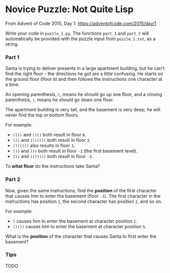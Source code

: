# Novice Puzzle: Not Quite Lisp

From Advent of Code 2015, Day 1: <https://adventofcode.com/2015/day/1>

Write your code in `puzzle_1.py`. The functions `part_1` and `part_2` will automatically be provided with the puzzle input from `puzzle_1.txt`, as a string.

### Part 1

Santa is trying to deliver presents in a large apartment building, but he can't find the right floor - the directions he got are a little confusing. He starts on the ground floor (floor `0`) and then follows the instructions one character at a time.

An opening parenthesis, `(`, means he should go up one floor, and a closing parenthesis, `)`, means he should go down one floor.

The apartment building is very tall, and the basement is very deep; he will never find the top or bottom floors.

For example:

- `(())` and `()()` both result in floor `0`.
- `(((` and `(()(()(` both result in floor `3`.
- `))(((((` also results in floor `3`.
- `())` and `))(` both result in floor `-1` (the first basement level).
- `)))` and `)())())` both result in floor `-3`.

To **what floor** do the instructions take Santa?

### Part 2

Now, given the same instructions, find the **position** of the first character that causes him to enter the basement (floor `-1`). The first character in the instructions has position `1`, the second character has position `2`, and so on.

For example:

- `)` causes him to enter the basement at character position `1`.
- `()())` causes him to enter the basement at character position `5`.

What is the **position** of the character that causes Santa to first enter the basement?

### Tips

TODO

